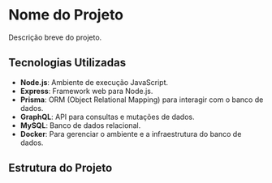 # Nome do Projeto

Descrição breve do projeto.

## Tecnologias Utilizadas

- **Node.js**: Ambiente de execução JavaScript.
- **Express**: Framework web para Node.js.
- **Prisma**: ORM (Object Relational Mapping) para interagir com o banco de dados.
- **GraphQL**: API para consultas e mutações de dados.
- **MySQL**: Banco de dados relacional.
- **Docker**: Para gerenciar o ambiente e a infraestrutura do banco de dados.

## Estrutura do Projeto


